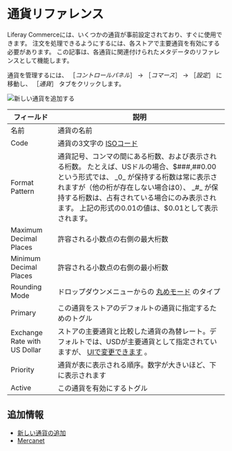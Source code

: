 # 通貨リファレンス

Liferay Commerceには、いくつかの通貨が事前設定されており、すぐに使用できます。 注文を処理できるようにするには、各ストアで主要通貨を有効にする必要があります。 この記事は、各通貨に関連付けられたメタデータのリファレンスとして機能します。

通貨を管理するには、 ［_コントロールパネル_］ → ［_コマース_］ → ［_設定_］ に移動し、 ［_通貨_］ タブをクリックします。

![新しい通貨を追加する](./currencies-reference/images/01.png)

| フィールド                        | 説明                                                                                                                                                             |
| ---------------------------- | -------------------------------------------------------------------------------------------------------------------------------------------------------------- |
| 名前                           | 通貨の名前                                                                                                                                                          |
| Code                         | 通貨の3文字の [ISOコード](https://www.currency-iso.org/en/home/tables/table-a1.html)                                                                                     |
| Format Pattern               | 通貨記号、コンマの間にある桁数、および表示される桁数。 たとえば、USドルの場合、$###,##0.00 という形式では、 _0_ が保持する桁数は常に表示されますが（他の桁が存在しない場合は0）、 _#_ が保持する桁数は、占有されている場合にのみ表示されます。 上記の形式の0.01の値は、$0.01として表示されます。 |
| Maximum Decimal Places       | 許容される小数点の右側の最大桁数                                                                                                                                               |
| Minimum Decimal Places       | 許容される小数点の右側の最小桁数                                                                                                                                               |
| Rounding Mode                | ドロップダウンメニューからの [丸めモード](https://en.wikipedia.org/wiki/Rounding#Directed_rounding_to_an_integer) のタイプ                                                              |
| Primary                      | この通貨をストアのデフォルトの通貨に指定するためのトグル                                                                                                                                   |
| Exchange Rate with US Dollar | ストアの主要通貨と比較した通貨の為替レート。デフォルトでは、USDが主要通貨として指定されていますが、 [UIで変更できます](../../orders-and-fulfillment/mercanet.md#set-eur-as-the-primary-store-currency) 。               |
| Priority                     | 通貨が表に表示される順序。数字が大きいほど、下に表示されます                                                                                                                                 |
| Active                       | この通貨を有効にするトグル                                                                                                                                                  |

## 追加情報

* [新しい通貨の追加](./adding-a-new-currency.md)
* [Mercanet](../configuring-payment-methods/mercanet.md)
